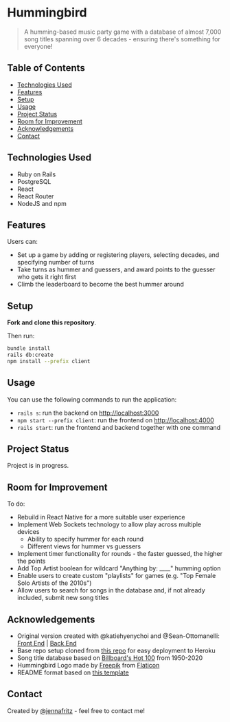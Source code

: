 # Hummingbird
> A humming-based music party game with a database of almost 7,000 song titles spanning over 6 decades - ensuring there's something for everyone!

<!-- > Live demo [_here_](https://www.example.com). If you have the project hosted somewhere, include the link here. -->

## Table of Contents
* [Technologies Used](#technologies-used)
* [Features](#features)
* [Setup](#setup)
* [Usage](#usage)
* [Project Status](#project-status)
* [Room for Improvement](#room-for-improvement)
* [Acknowledgements](#acknowledgements)
* [Contact](#contact)
<!-- * [General Info](#general-information) -->
<!-- * [Screenshots](#screenshots) -->
<!-- * [License](#license) -->


<!-- ## General Information
- Provide general information about your project here.
- What problem does it (intend to) solve?
- What is the purpose of your project?
- Why did you undertake it?
You don't have to answer all the questions - just the ones relevant to your project. -->


## Technologies Used
- Ruby on Rails
- PostgreSQL
- React
- React Router
- NodeJS and npm


## Features
Users can:
- Set up a game by adding or registering players, selecting decades, and specifying number of turns
- Take turns as hummer and guessers, and award points to the guesser who gets it right first
- Climb the leaderboard to become the best hummer around


<!-- ## Screenshots
![Example screenshot](./img/screenshot.png)
If you have screenshots you'd like to share, include them here. -->


## Setup
**Fork and clone this repository**.

Then run:

```sh
bundle install
rails db:create
npm install --prefix client
```


## Usage
You can use the following commands to run the application:

- `rails s`: run the backend on [http://localhost:3000](http://localhost:3000)
- `npm start --prefix client`: run the frontend on
  [http://localhost:4000](http://localhost:4000)
- `rails start`: run the frontend and backend together with one command


## Project Status
Project is in progress.
<!-- _in progress_ / _complete_ / _no longer being worked on_. If you are no longer working on it, provide reasons why. -->


## Room for Improvement
To do:
- Rebuild in React Native for a more suitable user experience
- Implement Web Sockets technology to allow play across multiple devices
  - Ability to specify hummer for each round
  - Different views for hummer vs guessers
- Implement timer functionality for rounds - the faster guessed, the higher the points
- Add Top Artist boolean for wildcard "Anything by: ____" humming option
- Enable users to create custom "playlists" for games (e.g. "Top Female Solo Artists of the 2010s")
- Allow users to search for songs in the database and, if not already included, submit new song titles
<!-- Include areas you believe need improvement / could be improved. Also add TODOs for future development.

Room for improvement:
- Improvement to be done 1
- Improvement to be done 2 -->


## Acknowledgements
- Original version created with @katiehyenychoi and @Sean-Ottomanelli: [Front End](https://github.com/jennafritz/humming-game-frontend) | [Back End](https://github.com/jennafritz/humming-game-backend)
- Base repo setup cloned from [this repo](https://github.com/learn-co-curriculum/project-template-react-rails-api) for easy deployment to Heroku
- Song title database based on [Billboard's Hot 100](https://www.billboard.com/charts/hot-100) from 1950-2020
- Hummingbird Logo made by [Freepik](https://www.freepik.com) from [Flaticon](https://www.flaticon.com/)
- README format based on [this template](https://github.com/ritaly/README-cheatsheet/blob/HEAD/README.md#L1-L82)


## Contact
Created by [@jennafritz](https://www.linkedin.com/in/jenna-fritz/) - feel free to contact me!